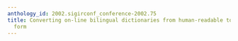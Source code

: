 ```yaml
---
anthology_id: 2002.sigirconf_conference-2002.75
title: Converting on-line bilingual dictionaries from human-readable to machine-readable
  form
---
```

